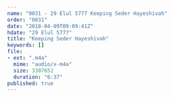 ```yaml
---
name: "0031 - 29 Elul 5777 Keeping Seder Hayeshivah"
order: "0031"
date: "2018-04-09T09:09:41Z"
hdate: "29 Elul 5777"
title: "Keeping Seder Hayeshivah"
keywords: []
file:
- ext: ".m4a"
  mime: "audio/x-m4a"
  size: 3307652
  duration: "6:37"
published: true
---
```


